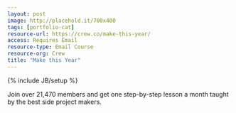 ```yaml
---
layout: post
image: http://placehold.it/700x400
tags: [portfolio-cat]
resource-url: https://crew.co/make-this-year/
access: Requires Email
resource-type: Email Course
resource-org: Crew
title: "Make this Year"
---
```

{% include JB/setup %}

Join over 21,470 members and get one step-by-step lesson a month taught by the best side project makers.
